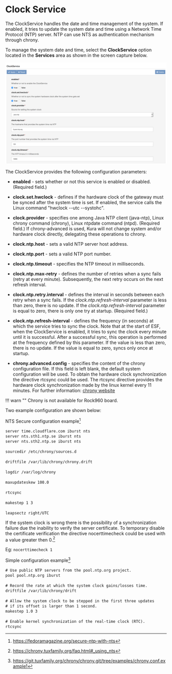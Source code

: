 # Clock Service

The ClockService handles the date and time management of the system. If enabled, it tries to update the system date and time using a Network Time Protocol (NTP) server. NTP can use NTS as authentication mechanism through chrony.

To manage the system date and time, select the **ClockService** option located in the **Services** area as shown in the screen capture below.

![clock_service](./images/clock_service.png)

The ClockService provides the following configuration parameters:

- **enabled** - sets whether or not this service is enabled or disabled. (Required field.)

- **clock.set.hwclock** - defines if the hardware clock of the gateway must be synced after the system time is set. If enabled, the service calls the Linux command "hwclock --utc --systohc".

- **clock.provider** - specifies one among Java NTP client (java-ntp), Linux chrony command (chrony), Linux ntpdate command (ntpd). (Required field.)
If chrony-advanced is used, Kura will not change system and/or hardware clock directly, delegating these operations to chrony.

- **clock.ntp.host** - sets a valid NTP server host address.

- **clock.ntp.port** - sets a valid NTP port number.

- **clock.ntp.timeout** - specifies the NTP timeout in milliseconds.

- **clock.ntp.max-retry** - defines the number of retries when a sync fails (retry at every minute). Subsequently, the next retry occurs on the next refresh interval.

- **clock.ntp.retry.interval** - defines the interval in seconds between each retry when a sync fails. If the _clock.ntp.refresh-interval_ parameter is less than zero, there is no update. If the _clock.ntp.refresh-interval_ parameter is equal to zero, there is only one try at startup. (Required field.)

- **clock.ntp.refresh-interval** - defines the frequency (in seconds) at which the service tries to sync the clock. Note that at the start of ESF, when the ClockService is enabled, it tries to sync the clock every minute until it is successful. After a successful sync, this operation is performed at the frequency defined by this parameter. If the value is less than zero, there is no update. If the value is equal to zero, syncs only once at startup.

- **chrony.advanced.config** - specifies the content of the chrony configuration file. If this field is left blank, the default system configuration will be used. 
To obtain the hardware clock synchronization the directive rtcsync could be used. The rtcsync directive provides the hardware clock synchronization made by the linux kernel every 11 minutes.
For further information: [chrony website](https://chrony.tuxfamily.org/doc/4.1/chrony.conf.html)

!!! warn ""
    Chrony is not available for Rock960 board.

Two example configuration are shown below:

NTS Secure configuration example[^1]

```
server time.cloudflare.com iburst nts
server nts.sth1.ntp.se iburst nts
server nts.sth2.ntp.se iburst nts

sourcedir /etc/chrony/sources.d

driftfile /var/lib/chrony/chrony.drift

logdir /var/log/chrony

maxupdateskew 100.0

rtcsync

makestep 1 3

leapsectz right/UTC
```

If the system clock is wrong there is the possibility of a synchronization failure due the inability to verify the server certificate. To temporary disable the certificate verification the directive nocerttimecheck could be used with a value greater then 0.[^3]

Eg: `nocerttimecheck 1`

Simple configuration example[^2]

```
# Use public NTP servers from the pool.ntp.org project.
pool pool.ntp.org iburst

# Record the rate at which the system clock gains/losses time.
driftfile /var/lib/chrony/drift

# Allow the system clock to be stepped in the first three updates
# if its offset is larger than 1 second.
makestep 1.0 3

# Enable kernel synchronization of the real-time clock (RTC).
rtcsync
```

[^1]: https://fedoramagazine.org/secure-ntp-with-nts
[^2]: https://git.tuxfamily.org/chrony/chrony.git/tree/examples/chrony.conf.example1
[^3]: https://chrony.tuxfamily.org/faq.html#_using_nts